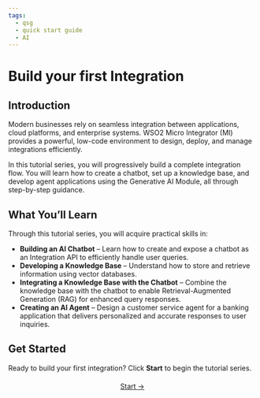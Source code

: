 ```yaml
---
tags:
  - qsg
  - quick start guide
  - AI
---
```


# Build your first Integration

## Introduction

Modern businesses rely on seamless integration between applications, cloud platforms, and enterprise systems. WSO2 Micro Integrator (MI) provides a powerful, low-code environment to design, deploy, and manage integrations efficiently.

In this tutorial series, you will progressively build a complete integration flow. You will learn how to create a chatbot, set up a knowledge base, and develop agent applications using the Generative AI Module, all through step-by-step guidance.

## What You’ll Learn

Through this tutorial series, you will acquire practical skills in:

- **Building an AI Chatbot** – Learn how to create and expose a chatbot as an Integration API to efficiently handle user queries.
- **Developing a Knowledge Base** – Understand how to store and retrieve information using vector databases.
- **Integrating a Knowledge Base with the Chatbot** – Combine the knowledge base with the chatbot to enable Retrieval-Augmented Generation (RAG) for enhanced query responses.
- **Creating an AI Agent** – Design a customer service agent for a banking application that delivers personalized and accurate responses to user inquiries.


## Get Started

Ready to build your first integration? Click **Start** to begin the tutorial series.

<div style="display: flex; justify-content: center; align-items: center; gap: 20px; margin-top: 20px;">
  <a href="{{base_path}}/get-started/build-first-ai-integration/first-integration-ai-chatbot/" class="md-button md-button--primary">Start →</a>
</div>
